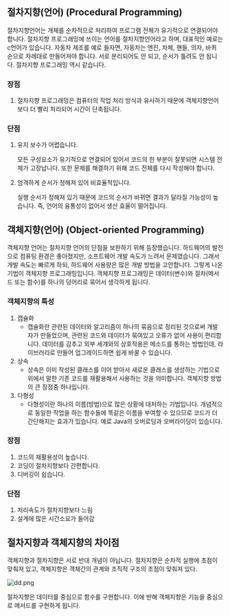 ## 절차지향(언어) (Procedural Programming)

절차지향언어는 개체를 순차적으로 처리하여 프로그램 전체가 유기적으로 연결되어야 합니다. 절차지향 프로그래밍에 쓰이는 언어를 절차지향언어라고 하며, 대표적인 예로는 c언어가 있습니다. 자동차 제조를 예로 들자면, 자동차는 엔진, 차체, 핸들, 의자, 바퀴 순으로 차례대로 만들어져야 합니다. 서로 분리되어도 안 되고, 순서가 틀려도 안 됩니다. 절차지향 프로그래밍 역시 같습니다.

### 장점

1. 절차지향 프로그래밍은 컴퓨터의 작업 처리 방식과 유사하기 때문에 객체지향언어보다 더 빨리 처리되어 시간이 단축됩니다.

### 단점

1. 유지 보수가 어렵습니다.

   모든 구성요소가 유기적으로 연결되어 있어서 코드의 한 부분이 잘못되면 시스템 전체가 고장납니다. 또한 문제를 해결하기 위해 코드 전체를 다시 작성해야 합니다.

2. 엄격하게 순서가 정해져 있어 비효율적입니다.

   실행 순서가 정해져 있기 때문에 코드의 순서가 바뀌면 결과가 달라질 가능성이 높습니다. 즉, 언어의 융통성이 없어서 생산 효율이 떨어집니다.


## 객체지향(언어) (Object-oriented Programming)

객체지향 언어는 절차지향 언어의 단점을 보완하기 위해 등장했습니다. 하드웨어의 발전으로 컴퓨팅 환경은 좋아졌지만, 소프트웨어 개발 속도가 느려서 문제였습니다. 그래서 개발 속도는 빠르게 하되, 하드웨어 사용량은 많은 개발 방법을 고안합니다. 그렇게 나온 기법이 객체지향 프로그래밍입니다. 객체지향 프로그래밍은 데이터(변수)와 절차(메서드 또는 함수)를 하나의 덩어리로 묶어서 생각하게 됩니다.

### 객체지향의 특성

1. 캡슐화
    - 캡슐화란 관련된 데이터와 알고리즘이 하나의 묶음으로 정리된 것으로써 개발자가 만들었으며, 관련된 코드와 데이터가 묶여있고 오류가 없어 사용이 편리합니다. 데이터를 감추고 외부 세걔와의 상호작용은 메소드를 통하는 방법인데, 라이브러리로 만들어 업그레이드하면 쉽게 바꿀 수 있습니다.
2. 상속
    - 상속은 이미 작성된 클래스를 이어 받아서 새로운 클래스를 생성하는 기법으로 위에서 말한 기존 코드를 재활용해서 사용하는 것을 의미합니다. 객체지향 방법의 큰 장점중 하나입니다.
3. 다형성
    - 다형성이란 하나의 이름(방법)으로 많은 상황에 대처하는 기법입니다. 개념적으로 동일한 작업을 하는 함수들에 똑같은 이름을 부여할 수 있으므로 코드가 더 간단해지는 효과가 있습니다. 예로 Java의 오버로딩과 오버라이딩이 있습니다.

### 장점

1. 코드의 재활용성이 높습니다.
2. 코딩이 절차지향보다 간편합니다.
3. 디버깅이 쉽습니다.

### 단점

1. 처리속도가 절차지향보다 느림
2. 설계에 많은 시간소요가 들어감

## 절차지향과 객체지향의 차이점

객체지향과 절차지향은 서로 반대 개념이 아닙니다. 절차지향은 순차적 실행에 초점이 맞춰져 있고, 객체지향은 객체간의 관계와 조직적 구조의 초점이 맞춰져 있다.

![dd.png](https://s3-us-west-2.amazonaws.com/secure.notion-static.com/602914f0-1144-44fd-9feb-6fe072b808c2/dd.png)

절차지향은 데이터를 중심으로 함수를 구현합니다. 이에 반해 객체지향은 기능을 중심으로 메서드를 구현하게 됩니다.